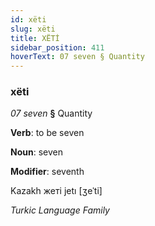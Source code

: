 ```yaml
---
id: xëti
slug: xëti
title: XËTİ
sidebar_position: 411
hoverText: 07 seven § Quantity
---
```


### xëti

*07 seven* **§** Quantity

**Verb**: to be seven

**Noun**: seven

**Modifier**: seventh

Kazakh жеті jetı [ʒeˈti]

*Turkic Language Family*